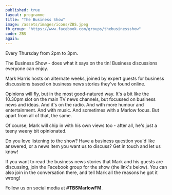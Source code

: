 ```yaml
---
published: true
layout: programme
title: "The Business Show"
image: /assets/images/icons/ZBS.jpeg
fb_group: "https://www.facebook.com/groups/thebusinessshow"
code: ZBS
again:
---
```


Every Thursday from 2pm to 3pm.

The Business Show - does what it says on the tin! Business discussions everyone can enjoy.

Mark Harris hosts on alternate weeks, joined by expert guests for business discussions based on business news stories they've found online.

Opinions will fly, but in the most good-natured way. It's a bit like the 10.30pm slot on the main TV news channels, but focussed on business news and ideas. And it's on the radio. And with more humour and entertainment. And with music. And sometimes with a Marlow focus. But apart from all of that, the same.

Of course, Mark will chip in with his own views too - after all, he's just a teeny weeny bit opinionated.

Do you love listening to the show? Have a business question you'd like answered, or a news item you want us to discuss? Get in touch and let us know!

If you want to read the business news stories that Mark and his guests are discussing, join the Facebook group for the show (the link's below). You can also join in the conversation there, and tell Mark all the reasons he got it wrong!

Follow us on social media at **#TBSMarlowFM**.
